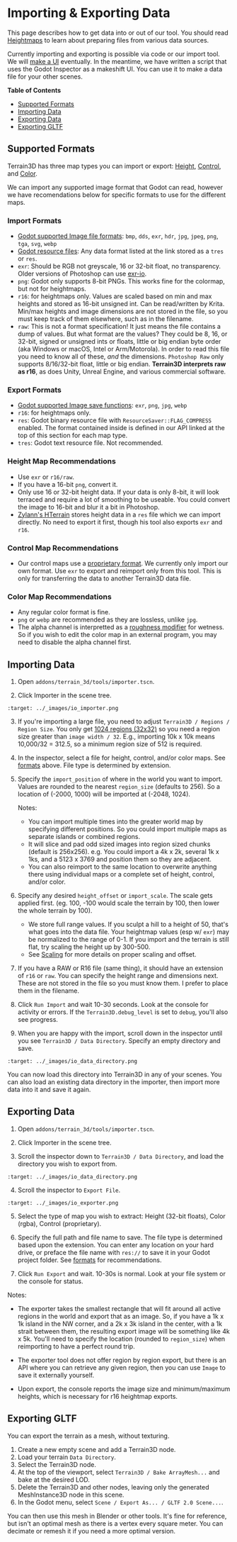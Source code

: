 Importing & Exporting Data
===========================

This page describes how to get data into or out of our tool. You should read [Heightmaps](heightmaps.md) to learn about preparing files from various data sources.

Currently importing and exporting is possible via code or our import tool. We will [make a UI](https://github.com/TokisanGames/Terrain3D/issues/81) eventually. In the meantime, we have written a script that uses the Godot Inspector as a makeshift UI. You can use it to make a data file for your other scenes.

**Table of Contents**
* [Supported Formats](#supported-formats)
* [Importing Data](#importing-data)
* [Exporting Data](#exporting-data)
* [Exporting GLTF](#exporting-gltf)


## Supported Formats

Terrain3D has three map types you can import or export: [Height](../api/class_terrain3dregion.rst#class-terrain3dregion-property-height-map), [Control](../api/class_terrain3dregion.rst#class-terrain3dregion-property-control-map), and [Color](../api/class_terrain3dregion.rst#class-terrain3dregion-property-color-map).

We can import any supported image format that Godot can read, however we have recomendations below for specific formats to use for the different maps.

### Import Formats

* [Godot supported Image file formats](https://docs.godotengine.org/en/stable/tutorials/assets_pipeline/importing_images.html#supported-image-formats): `bmp`, `dds`, `exr`, `hdr`, `jpg`, `jpeg`, `png`, `tga`, `svg`, `webp`
* [Godot resource files](https://docs.godotengine.org/en/stable/classes/class_image.html#enum-image-format): Any data format listed at the link stored as a `tres` or `res`. 
* `exr`: Should be RGB not greyscale, 16 or 32-bit float, no transparency. Older versions of Photoshop can use [exr-io](https://www.exr-io.com/).
* `png`: Godot only supports 8-bit PNGs. This works fine for the colormap, but not for heightmaps.
* `r16`: for heightmaps only. Values are scaled based on min and max heights and stored as 16-bit unsigned int. Can be read/written by Krita. Min/max heights and image dimensions are not stored in the file, so you must keep track of them elsewhere, such as in the filename.
* `raw`: This is not a format specification! It just means the file contains a dump of values. But what format are the values? They could be 8, 16, or 32-bit, signed or unsigned ints or floats, little or big endian byte order (aka Windows or macOS, Intel or Arm/Motorola). In order to read this file you need to know all of these, *and* the dimensions. `Photoshop Raw` only supports 8/16/32-bit float, little or big endian. **Terrain3D interprets raw as r16**, as does Unity, Unreal Engine, and various commercial software.

### Export Formats

* [Godot supported Image save functions](https://docs.godotengine.org/en/stable/classes/class_image.html#class-image-method-save-exr): `exr`, `png`, `jpg`, `webp`
* `r16`: for heightmaps only.
* `res`: Godot binary resource file with `ResourceSaver::FLAG_COMPRESS` enabled. The format contained inside is defined in our API linked at the top of this section for each map type.
* `tres`: Godot text resource file. Not recommended.

 
### Height Map Recommendations

* Use `exr` or `r16/raw`. 
* If you have a 16-bit `png`, convert it.
* Only use 16 or 32-bit height data. If your data is only 8-bit, it will look terraced and require a lot of smoothing to be useable. You could convert the image to 16-bit and blur it a bit in Photoshop.
* [Zylann's HTerrain](https://github.com/Zylann/godot_heightmap_plugin/) stores height data in a `res` file which we can import directly. No need to export it first, though his tool also exports `exr` and `r16`.

 
### Control Map Recommendations

* Our control maps use a [proprietary format](controlmap_format.md). We currently only import our own format. Use `exr` to export and reimport only from this tool. This is only for transferring the data to another Terrain3D data file.


### Color Map Recommendations

* Any regular color format is fine. 
* `png` or `webp` are recommended as they are lossless, unlike `jpg`.
* The alpha channel is interpretted as a [roughness modifier](../api/class_terrain3ddata.rst#class-terrain3ddata-property-color-maps) for wetness. So if you wish to edit the color map in an external program, you may need to disable the alpha channel first.


## Importing Data

1. Open `addons/terrain_3d/tools/importer.tscn`.

2. Click Importer in the scene tree.

```{image} images/io_importer.png
:target: ../_images/io_importer.png
```

3. If you're importing a large file, you need to adjust `Terrain3D / Regions / Region Size`. You only get [1024 regions (32x32)](introduction.md#regions) so you need a region size greater than `image width / 32`. E.g., importing 10k x 10k means 10,000/32 = 312.5, so a minimum region size of 512 is required.

4. In the inspector, select a file for height, control, and/or color maps. See [formats](#supported-formats) above. File type is determined by extension.

5. Specify the `import_position` of where in the world you want to import. Values are rounded to the nearest `region_size` (defaults to 256). So a location of (-2000, 1000) will be imported at (-2048, 1024).

     Notes:
     * You can import multiple times into the greater world map by specifying different positions. So you could import multiple maps as separate islands or combined regions.
     * It will slice and pad odd sized images into region sized chunks (default is 256x256). e.g. You could import a 4k x 2k, several 1k x 1ks, and a 5123 x 3769 and position them so they are adjacent.
     * You can also reimport to the same location to overwrite anything there using individual maps or a complete set of height, control, and/or color.

6. Specify any desired `height_offset` or `import_scale`. The scale gets applied first. (eg. 100, -100 would scale the terrain by 100, then lower the whole terrain by 100).

     * We store full range values. If you sculpt a hill to a height of 50, that's what goes into the data file. Your heightmap values (esp w/ `exr`) may be normalized to the range of 0-1. If you import and the terrain is still flat, try scaling the height up by 300-500.
     * See [Scaling](heightmaps.md#scale) for more details on proper scaling and offset.

7. If you have a RAW or R16 file (same thing), it should have an extension of `r16` or `raw`. You can specify the height range and dimensions next. These are not stored in the file so you must know them. I prefer to place them in the filename.

8. Click `Run Import` and wait 10-30 seconds. Look at the console for activity or errors. If the `Terrain3D.debug_level` is set to `debug`, you'll also see progress.

9. When you are happy with the import, scroll down in the inspector until you see `Terrain3D / Data Directory`. Specify an empty directory and save.


```{image} images/io_data_directory.png
:target: ../_images/io_data_directory.png
```

You can now load this directory into Terrain3D in any of your scenes. You can also load an existing data directory in the importer, then import more data into it and save it again.


## Exporting Data

1. Open `addons/terrain_3d/tools/importer.tscn`.

2. Click Importer in the scene tree.

3. Scroll the inspector down to `Terrain3D / Data Directory`, and load the directory you wish to export from.

```{image} images/io_data_directory.png
:target: ../_images/io_data_directory.png
```

4. Scroll the inspector to `Export File`.

```{image} images/io_exporter.png
:target: ../_images/io_exporter.png
```

5. Select the type of map you wish to extract: Height (32-bit floats), Color (rgba), Control (proprietary).

6. Specify the full path and file name to save. The file type is determined based upon the extension. You can enter any location on your hard drive, or preface the file name with `res://` to save it in your Godot project folder. See [formats](#supported-formats) for recommendations.

7. Click `Run Export` and wait. 10-30s is normal. Look at your file system or the console for status.

Notes:

* The exporter takes the smallest rectangle that will fit around all active regions in the world and export that as an image. So, if you have a 1k x 1k island in the NW corner, and a 2k x 3k island in the center, with a 1k strait between them, the resulting export image will be something like 4k x 5k. You'll need to specify the location (rounded to `region_size`) when reimporting to have a perfect round trip.

* The exporter tool does not offer region by region export, but there is an API where you can retrieve any given region, then you can use `Image` to save it externally yourself.

* Upon export, the console reports the image size and minimum/maximum heights, which is necessary for r16 heightmap exports.

## Exporting GLTF

You can export the terrain as a mesh, without texturing.

1. Create a new empty scene and add a Terrain3D node.
2. Load your terrain `Data Directory`.
3. Select the Terrain3D node.
4. At the top of the viewport, select `Terrain3D / Bake ArrayMesh...` and bake at the desired LOD.
5. Delete the Terrain3D and other nodes, leaving only the generated MeshInstance3D node in this scene.
6. In the Godot menu, select `Scene / Export As... / GLTF 2.0 Scene...`.

You can then use this mesh in Blender or other tools. It's fine for reference, but isn't an optimal mesh as there is a vertex every square meter. You can decimate or remesh it if you need a more optimal version.

